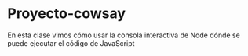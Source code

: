 # Proyecto-cowsay
En esta clase vimos cómo usar la consola interactiva de Node dónde se puede ejecutar el código de JavaScript 
